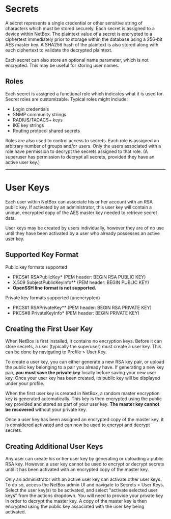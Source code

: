 # Secrets

A secret represents a single credential or other sensitive string of characters which must be stored securely. Each secret is assigned to a device within NetBox. The plaintext value of a secret is encrypted to a ciphertext immediately prior to storage within the database using a 256-bit AES master key. A SHA256 hash of the plaintext is also stored along with each ciphertext to validate the decrypted plaintext.

Each secret can also store an optional name parameter, which is not encrypted. This may be useful for storing user names.

## Roles

Each secret is assigned a functional role which indicates what it is used for. Secret roles are customizable. Typical roles might include:

* Login credentials
* SNMP community strings
* RADIUS/TACACS+ keys
* IKE key strings
* Routing protocol shared secrets

Roles are also used to control access to secrets. Each role is assigned an arbitrary number of groups and/or users. Only the users associated with a role have permission to decrypt the secrets assigned to that role. (A superuser has permission to decrypt all secrets, provided they have an active user key.)

---

# User Keys

Each user within NetBox can associate his or her account with an RSA public key. If activated by an administrator, this user key will contain a unique, encrypted copy of the AES master key needed to retrieve secret data.

User keys may be created by users individually, however they are of no use until they have been activated by a user who already possesses an active user key.

## Supported Key Format

Public key formats supported

- PKCS#1 RSAPublicKey* (PEM header: BEGIN RSA PUBLIC KEY)
- X.509 SubjectPublicKeyInfo** (PEM header: BEGIN PUBLIC KEY)
- **OpenSSH line format is not supported.**

Private key formats supported (unencrypted)

- PKCS#1 RSAPrivateKey** (PEM header: BEGIN RSA PRIVATE KEY)
- PKCS#8 PrivateKeyInfo* (PEM header: BEGIN PRIVATE KEY)


## Creating the First User Key

When NetBox is first installed, it contains no encryption keys. Before it can store secrets, a user (typically the superuser) must create a user key. This can be done by navigating to Profile > User Key.

To create a user key, you can either generate a new RSA key pair, or upload the public key belonging to a pair you already have. If generating a new key pair, **you must save the private key** locally before saving your new user key. Once your user key has been created, its public key will be displayed under your profile.

When the first user key is created in NetBox, a random master encryption key is generated automatically. This key is then encrypted using the public key provided and stored as part of your user key. **The master key cannot be recovered** without your private key.

Once a user key has been assigned an encrypted copy of the master key, it is considered activated and can now be used to encrypt and decrypt secrets.

## Creating Additional User Keys

Any user can create his or her user key by generating or uploading a public RSA key. However, a user key cannot be used to encrypt or decrypt secrets until it has been activated with an encrypted copy of the master key.

Only an administrator with an active user key can activate other user keys. To do so, access the NetBox admin UI and navigate to Secrets > User Keys. Select the user key(s) to be activated, and select "activate selected user keys" from the actions dropdown. You will need to provide your private key in order to decrypt the master key. A copy of the master key is then encrypted using the public key associated with the user key being activated.
